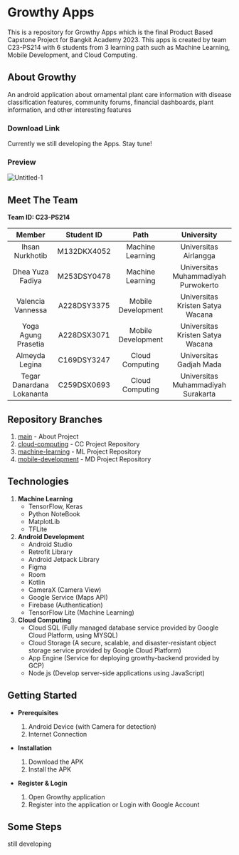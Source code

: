 # Growthy Apps
This is a repository for Growthy Apps which is the final Product Based Capstone Project for Bangkit Academy 2023. This apps is created by team C23-PS214 with 6 students from 3 learning path such as Machine Learning, Mobile Development, and Cloud Computing.

## About Growthy
An android application about ornamental plant care information with disease classification features, community forums, financial dashboards, plant information, and other interesting features

### Download Link
Currently we still developing the Apps. Stay tune!

### Preview
![Untitled-1](https://user-images.githubusercontent.com/100823714/236594053-613411d2-42cf-45c7-93ac-e27af4961ac4.png)

## Meet The Team
<b> Team ID: C23-PS214 </b>

|         Member                    |   Student ID  |        Path        |                University             |                                               
| :------------------------------:  |  :----------: | :----------------: |  :----------------------------------: |
|  Ihsan Nurkhotib                  |  M132DKX4052  |  Machine Learning  |  Universitas Airlangga                |
|  Dhea Yuza Fadiya                 |  M253DSY0478  |  Machine Learning  |  Universitas Muhammadiyah Purwokerto  |
|  Valencia Vannessa                |  A228DSY3375  | Mobile Development |  Universitas Kristen Satya Wacana     |
|  Yoga Agung Prasetia              |  A228DSX3071  | Mobile Development |  Universitas Kristen Satya Wacana     |
|  Almeyda Legina                   |  C169DSY3247  |  Cloud Computing   |  Universitas Gadjah Mada              |
|  Tegar Danardana Lokananta        |  C259DSX0693  |  Cloud Computing   |  Universitas Muhammadiyah Surakarta   |

## Repository Branches

1. [main](https://github.com/anShape/bangkit-capstone) - About Project
2. [cloud-computing](https://github.com/anShape/bangkit-capstone/tree/cloud-computing) - CC Project Repository
3. [machine-learning](https://github.com/anShape/bangkit-capstone/tree/machine-learning) - ML Project Repository
4. [mobile-development](https://github.com/Capstone-Projecto/growthy-android) - MD Project Repository

## Technologies

1. <b>Machine Learning</b>
   - TensorFlow, Keras
   - Python NoteBook
   - MatplotLib
   - TFLite
2. <b>Android Development</b>
   - Android Studio
   - Retrofit Library
   - Android Jetpack Library
   - Figma
   - Room
   - Kotlin
   - CameraX (Camera View)
   - Google Service (Maps API)
   - Firebase (Authentication)
   - TensorFlow Lite (Machine Learning)
3. <b>Cloud Computing</b>
   - Cloud SQL (Fully managed database service provided by Google Cloud Platform, using MYSQL)
   - Cloud Storage (A secure, scalable, and disaster-resistant object storage service provided by Google Cloud Platform)
   - App Engine (Service for deploying growthy-backend provided by GCP)
   - Node.js (Develop server-side applications using JavaScript)

## Getting Started

- **Prerequisites**

  1.  Android Device (with Camera for detection)
  2.  Internet Connection

- **Installation**

  1.  Download the APK
  2.  Install the APK

- **Register & Login**

  1.  Open Growthy application
  2.  Register into the application or Login with Google Account

## Some Steps

still developing

